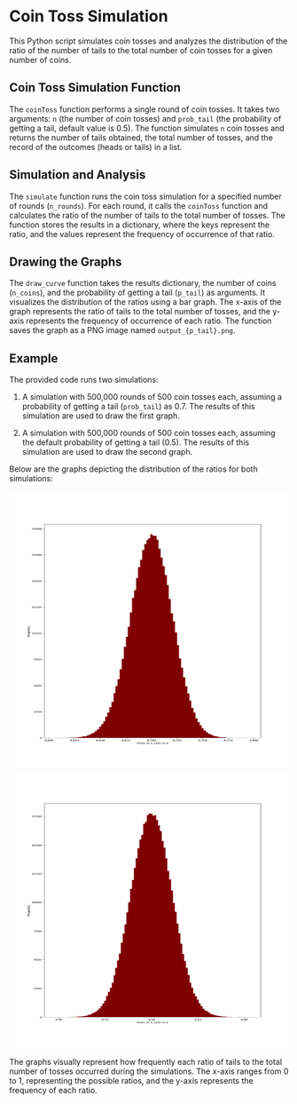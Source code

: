 # Coin Toss Simulation

This Python script simulates coin tosses and analyzes the distribution of the ratio of the number of tails to the total number of coin tosses for a given number of coins.

## Coin Toss Simulation Function

The `coinToss` function performs a single round of coin tosses. It takes two arguments: `n` (the number of coin tosses) and `prob_tail` (the probability of getting a tail, default value is 0.5). The function simulates `n` coin tosses and returns the number of tails obtained, the total number of tosses, and the record of the outcomes (heads or tails) in a list.

## Simulation and Analysis

The `simulate` function runs the coin toss simulation for a specified number of rounds (`n_rounds`). For each round, it calls the `coinToss` function and calculates the ratio of the number of tails to the total number of tosses. The function stores the results in a dictionary, where the keys represent the ratio, and the values represent the frequency of occurrence of that ratio.

## Drawing the Graphs

The `draw_curve` function takes the results dictionary, the number of coins (`n_coins`), and the probability of getting a tail (`p_tail`) as arguments. It visualizes the distribution of the ratios using a bar graph. The x-axis of the graph represents the ratio of tails to the total number of tosses, and the y-axis represents the frequency of occurrence of each ratio. The function saves the graph as a PNG image named `output_{p_tail}.png`.

## Example

The provided code runs two simulations:

1. A simulation with 500,000 rounds of 500 coin tosses each, assuming a probability of getting a tail (`prob_tail`) as 0.7. The results of this simulation are used to draw the first graph.

2. A simulation with 500,000 rounds of 500 coin tosses each, assuming the default probability of getting a tail (0.5). The results of this simulation are used to draw the second graph.

Below are the graphs depicting the distribution of the ratios for both simulations:

<!-- ![Graph with p_tail=0.7](output_0.7.png){width=100} -->

<img src="output_0.7.png" alt="drawing" width="750" height="500"/>

<img src="output_0.5.png" alt="drawing" width="750" height="500"/>

The graphs visually represent how frequently each ratio of tails to the total number of tosses occurred during the simulations. The x-axis ranges from 0 to 1, representing the possible ratios, and the y-axis represents the frequency of each ratio.
